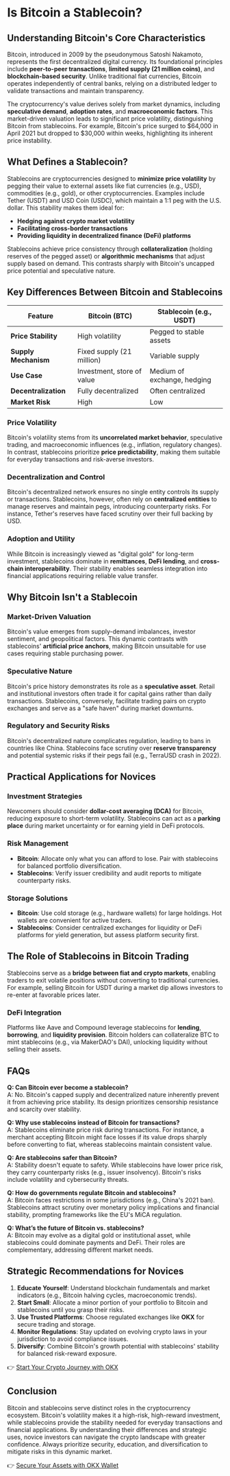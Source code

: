 # Is Bitcoin a Stablecoin?

## Understanding Bitcoin's Core Characteristics

Bitcoin, introduced in 2009 by the pseudonymous Satoshi Nakamoto, represents the first decentralized digital currency. Its foundational principles include **peer-to-peer transactions**, **limited supply (21 million coins)**, and **blockchain-based security**. Unlike traditional fiat currencies, Bitcoin operates independently of central banks, relying on a distributed ledger to validate transactions and maintain transparency.

The cryptocurrency's value derives solely from market dynamics, including **speculative demand**, **adoption rates**, and **macroeconomic factors**. This market-driven valuation leads to significant price volatility, distinguishing Bitcoin from stablecoins. For example, Bitcoin's price surged to $64,000 in April 2021 but dropped to $30,000 within weeks, highlighting its inherent price instability.

## What Defines a Stablecoin?

Stablecoins are cryptocurrencies designed to **minimize price volatility** by pegging their value to external assets like fiat currencies (e.g., USD), commodities (e.g., gold), or other cryptocurrencies. Examples include Tether (USDT) and USD Coin (USDC), which maintain a 1:1 peg with the U.S. dollar. This stability makes them ideal for:

- **Hedging against crypto market volatility**
- **Facilitating cross-border transactions**
- **Providing liquidity in decentralized finance (DeFi) platforms**

Stablecoins achieve price consistency through **collateralization** (holding reserves of the pegged asset) or **algorithmic mechanisms** that adjust supply based on demand. This contrasts sharply with Bitcoin's uncapped price potential and speculative nature.

## Key Differences Between Bitcoin and Stablecoins

| Feature                | Bitcoin (BTC)               | Stablecoin (e.g., USDT)      |
|------------------------|-----------------------------|------------------------------|
| **Price Stability**    | High volatility               | Pegged to stable assets      |
| **Supply Mechanism**   | Fixed supply (21 million)     | Variable supply              |
| **Use Case**           | Investment, store of value    | Medium of exchange, hedging  |
| **Decentralization**   | Fully decentralized           | Often centralized            |
| **Market Risk**        | High                          | Low                          |

### Price Volatility

Bitcoin's volatility stems from its **uncorrelated market behavior**, speculative trading, and macroeconomic influences (e.g., inflation, regulatory changes). In contrast, stablecoins prioritize **price predictability**, making them suitable for everyday transactions and risk-averse investors.

### Decentralization and Control

Bitcoin's decentralized network ensures no single entity controls its supply or transactions. Stablecoins, however, often rely on **centralized entities** to manage reserves and maintain pegs, introducing counterparty risks. For instance, Tether's reserves have faced scrutiny over their full backing by USD.

### Adoption and Utility

While Bitcoin is increasingly viewed as "digital gold" for long-term investment, stablecoins dominate in **remittances**, **DeFi lending**, and **cross-chain interoperability**. Their stability enables seamless integration into financial applications requiring reliable value transfer.

## Why Bitcoin Isn't a Stablecoin

### Market-Driven Valuation

Bitcoin's value emerges from supply-demand imbalances, investor sentiment, and geopolitical factors. This dynamic contrasts with stablecoins' **artificial price anchors**, making Bitcoin unsuitable for use cases requiring stable purchasing power.

### Speculative Nature

Bitcoin's price history demonstrates its role as a **speculative asset**. Retail and institutional investors often trade it for capital gains rather than daily transactions. Stablecoins, conversely, facilitate trading pairs on crypto exchanges and serve as a "safe haven" during market downturns.

### Regulatory and Security Risks

Bitcoin's decentralized nature complicates regulation, leading to bans in countries like China. Stablecoins face scrutiny over **reserve transparency** and potential systemic risks if their pegs fail (e.g., TerraUSD crash in 2022).

## Practical Applications for Novices

### Investment Strategies

Newcomers should consider **dollar-cost averaging (DCA)** for Bitcoin, reducing exposure to short-term volatility. Stablecoins can act as a **parking place** during market uncertainty or for earning yield in DeFi protocols.

### Risk Management

- **Bitcoin**: Allocate only what you can afford to lose. Pair with stablecoins for balanced portfolio diversification.
- **Stablecoins**: Verify issuer credibility and audit reports to mitigate counterparty risks.

### Storage Solutions

- **Bitcoin**: Use cold storage (e.g., hardware wallets) for large holdings. Hot wallets are convenient for active traders.
- **Stablecoins**: Consider centralized exchanges for liquidity or DeFi platforms for yield generation, but assess platform security first.

## The Role of Stablecoins in Bitcoin Trading

Stablecoins serve as a **bridge between fiat and crypto markets**, enabling traders to exit volatile positions without converting to traditional currencies. For example, selling Bitcoin for USDT during a market dip allows investors to re-enter at favorable prices later.

### DeFi Integration

Platforms like Aave and Compound leverage stablecoins for **lending**, **borrowing**, and **liquidity provision**. Bitcoin holders can collateralize BTC to mint stablecoins (e.g., via MakerDAO's DAI), unlocking liquidity without selling their assets.

## FAQs

**Q: Can Bitcoin ever become a stablecoin?**  
A: No. Bitcoin's capped supply and decentralized nature inherently prevent it from achieving price stability. Its design prioritizes censorship resistance and scarcity over stability.

**Q: Why use stablecoins instead of Bitcoin for transactions?**  
A: Stablecoins eliminate price risk during transactions. For instance, a merchant accepting Bitcoin might face losses if its value drops sharply before converting to fiat, whereas stablecoins maintain consistent value.

**Q: Are stablecoins safer than Bitcoin?**  
A: Stability doesn't equate to safety. While stablecoins have lower price risk, they carry counterparty risks (e.g., issuer insolvency). Bitcoin's risks include volatility and cybersecurity threats.

**Q: How do governments regulate Bitcoin and stablecoins?**  
A: Bitcoin faces restrictions in some jurisdictions (e.g., China's 2021 ban). Stablecoins attract scrutiny over monetary policy implications and financial stability, prompting frameworks like the EU's MiCA regulation.

**Q: What’s the future of Bitcoin vs. stablecoins?**  
A: Bitcoin may evolve as a digital gold or institutional asset, while stablecoins could dominate payments and DeFi. Their roles are complementary, addressing different market needs.

## Strategic Recommendations for Novices

1. **Educate Yourself**: Understand blockchain fundamentals and market indicators (e.g., Bitcoin halving cycles, macroeconomic trends).  
2. **Start Small**: Allocate a minor portion of your portfolio to Bitcoin and stablecoins until you grasp their risks.  
3. **Use Trusted Platforms**: Choose regulated exchanges like **OKX** for secure trading and storage.  
4. **Monitor Regulations**: Stay updated on evolving crypto laws in your jurisdiction to avoid compliance issues.  
5. **Diversify**: Combine Bitcoin's growth potential with stablecoins' stability for balanced risk-reward exposure.

👉 [Start Your Crypto Journey with OKX](https://bit.ly/okx-bonus)

## Conclusion

Bitcoin and stablecoins serve distinct roles in the cryptocurrency ecosystem. Bitcoin's volatility makes it a high-risk, high-reward investment, while stablecoins provide the stability needed for everyday transactions and financial applications. By understanding their differences and strategic uses, novice investors can navigate the crypto landscape with greater confidence. Always prioritize security, education, and diversification to mitigate risks in this dynamic market.

👉 [Secure Your Assets with OKX Wallet](https://bit.ly/okx-bonus)
